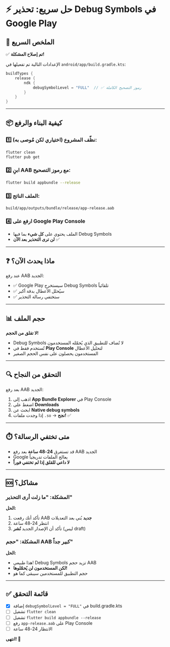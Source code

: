 # ⚡ حل سريع: تحذير Debug Symbols في Google Play

## 🎯 الملخص السريع

✅ **تم إصلاح المشكلة!** 

الإعدادات التالية تم تفعيلها في `android/app/build.gradle.kts`:

```kotlin
buildTypes {
    release {
        ndk {
            debugSymbolLevel = "FULL"  // ✅ رموز التصحيح الكاملة
        }
    }
}
```

---

## 📦 كيفية البناء والرفع

### 1️⃣ نظّف المشروع (اختياري لكن مُوصى به):
```bash
flutter clean
flutter pub get
```

### 2️⃣ ابنِ AAB مع رموز التصحيح:
```bash
flutter build appbundle --release
```

### 3️⃣ الملف الناتج:
```
build/app/outputs/bundle/release/app-release.aab
```

### 4️⃣ ارفع على Google Play Console
- الملف يحتوي على **كل شيء** بما فيها Debug Symbols
- **لن ترى التحذير بعد الآن** ✅

---

## ❓ ماذا يحدث الآن؟

عند رفع AAB الجديد:
- ✅ Google Play سيستخرج Debug Symbols تلقائياً
- ✅ سيُحلل الأعطال بدقة أكبر
- ✅ ستختفي رسالة التحذير

---

## 📊 حجم الملف

**لا تقلق من الحجم!**
- Debug Symbols لا تُضاف للتطبيق الذي يُحمّله المستخدمون
- تُستخدم فقط في **Play Console** لتحليل الأعطال
- المستخدمون يحصلون على نفس الحجم الصغير

---

## 🔍 التحقق من النجاح

بعد رفع AAB الجديد:
1. اذهب إلى **App Bundle Explorer** في Play Console
2. اضغط على **Downloads**
3. ابحث عن **Native debug symbols**
4. إذا وجدت ملفات `.so` → **نجح!** ✅

---

## ⏱️ متى تختفي الرسالة؟

- قد تستغرق **24-48 ساعة** بعد رفع AAB الجديد
- Google يعالج الملفات تدريجياً
- **لا داعي للقلق إذا لم تختفي فوراً**

---

## 🆘 مشاكل؟

### المشكلة: "ما زلت أرى التحذير"
**الحل:**
1. تأكد أنك رفعت AAB **جديد** بُني بعد التعديلات
2. انتظر 24-48 ساعة
3. تأكد أن الإصدار الجديد **نُشر** (ليس draft)

### المشكلة: "حجم AAB كبير جداً"
**الحل:**
- هذا طبيعي! Debug Symbols تزيد حجم AAB
- **لكن المستخدمون لن يُحمّلوها!**
- حجم التطبيق للمستخدمين سيبقى كما هو

---

## ✅ قائمة التحقق

- [x] إضافة `debugSymbolLevel = "FULL"` في build.gradle.kts
- [ ] تشغيل `flutter clean`
- [ ] تشغيل `flutter build appbundle --release`
- [ ] رفع `app-release.aab` على Play Console
- [ ] الانتظار 24-48 ساعة

**انتهى! 🎉**
